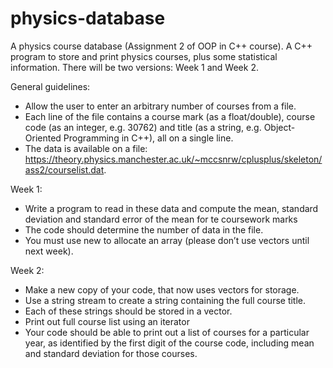 # physics-database
A physics course database (Assignment 2 of OOP in C++ course).
A C++ program to store and print physics courses, plus some statistical information. There will be two versions: Week 1 and Week 2.

General guidelines:
- Allow the user to enter an arbitrary number of courses from a file.
- Each line of the file contains a course mark (as a float/double), course code (as an integer, e.g. 30762) and title (as a string, e.g. Object-Oriented Programming in C++), all on a single line.
- The data is available on a file: https://theory.physics.manchester.ac.uk/~mccsnrw/cplusplus/skeleton/ass2/courselist.dat.

Week 1:
 - Write a program to read in these data and compute the mean, standard deviation and standard error of the mean for te coursework marks
 - The code should determine the number of data in the file.
 - You must use new to allocate an array (please don’t use vectors until next week).
 
Week 2:
 - Make a new copy of your code, that now uses vectors for storage.
 - Use a string stream to create a string containing the full course title.
 - Each of these strings should be stored in a vector.
 - Print out full course list using an iterator
 - Your code should be able to print out a list of courses for a particular year, as identified by the first digit of the course code, including mean and standard deviation for  those courses.



